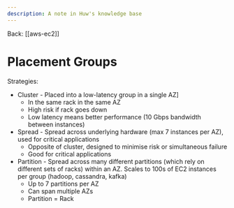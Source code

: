 ```yaml
---
description: A note in Huw's knowledge base
---
```


Back: [[aws-ec2]]

# Placement Groups
Strategies:
- Cluster - Placed into a low-latency group in a single AZ]
	- In the same rack in the same AZ
	- High risk if rack goes down
	- Low latency means better performance (10 Gbps bandwidth between instances)
- Spread - Spread across underlying hardware (max 7 instances per AZ), used for critical applications
	- Opposite of cluster, designed to minimise risk or simultaneous failure
	- Good for critical applications
- Partition - Spread across many different partitions (which rely on different sets of racks) within an AZ. Scales to 100s of EC2 instances per group (hadoop, cassandra, kafka)
	- Up to 7 partitions per AZ
	- Can span multiple AZs
	- Partition = Rack